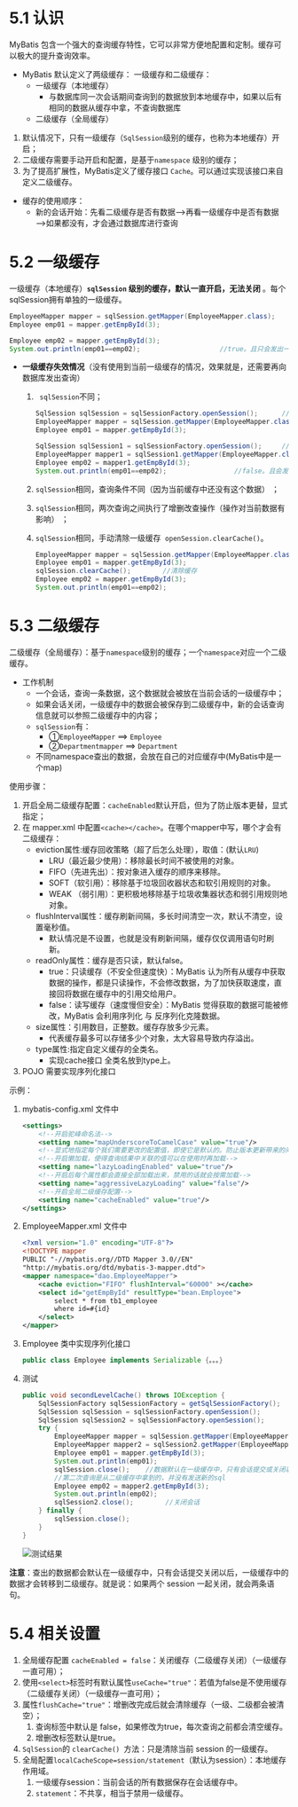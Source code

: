 # 5.1 认识

MyBatis 包含一个强大的查询缓存特性，它可以非常方便地配置和定制。缓存可以极大的提升查询效率。

- MyBatis 默认定义了两级缓存： 一级缓存和二级缓存：
  - 一级缓存（本地缓存） 
    - 与数据库同一次会话期间查询到的数据放到本地缓存中，如果以后有相同的数据从缓存中拿，不查询数据库
  - 二级缓存（全局缓存） 



1. 默认情况下，只有一级缓存（`SqlSession`级别的缓存，也称为本地缓存）开启； 
2. 二级缓存需要手动开启和配置，是基于`namespace` 级别的缓存；
3. 为了提高扩展性，MyBatis定义了缓存接口 `Cache`。可以通过实现该接口来自定义二级缓存。

- 缓存的使用顺序： 
  - 新的会话开始：先看二级缓存是否有数据——>再看一级缓存中是否有数据——>如果都没有，才会通过数据库进行查询 



# 5.2 一级缓存

一级缓存（本地缓存）**`sqlSession` 级别的缓存，默认一直开启，无法关闭** 。每个sqlSession拥有单独的一级缓存。

```java
EmployeeMapper mapper = sqlSession.getMapper(EmployeeMapper.class);
Employee emp01 = mapper.getEmpById(3);

Employee emp02 = mapper.getEmpById(3);
System.out.println(emp01==emp02);                    //true。且只会发出一次sql查询请求
```



- **一级缓存失效情况**（没有使用到当前一级缓存的情况，效果就是，还需要再向数据库发出查询）

  1. ` sqlSession`不同；

     ```java
     SqlSession sqlSession = sqlSessionFactory.openSession();      //第一个 SqlSession
     EmployeeMapper mapper = sqlSession.getMapper(EmployeeMapper.class);
     Employee emp01 = mapper.getEmpById(3);
     
     SqlSession sqlSession1 = sqlSessionFactory.openSession();     //第二个 SqlSession
     EmployeeMapper mapper1 = sqlSession1.getMapper(EmployeeMapper.class);
     Employee emp02 = mapper1.getEmpById(3);
     System.out.println(emp01==emp02);                 //false。且会发出两次sql请求查询
     ```

  2. `sqlSession`相同，查询条件不同（因为当前缓存中还没有这个数据） ；

  3. `sqlSession`相同，两次查询之间执行了增删改查操作（操作对当前数据有影响） ；

  4. `sqlSession`相同，手动清除一级缓存  `openSession.clearCache()`。

     ```java
     EmployeeMapper mapper = sqlSession.getMapper(EmployeeMapper.class);
     Employee emp01 = mapper.getEmpById(3);
     sqlSession.clearCache();        //清除缓存
     Employee emp02 = mapper.getEmpById(3);
     System.out.println(emp01==emp02);
     ```



# 5.3 二级缓存

二级缓存（全局缓存）：基于`namespace`级别的缓存；一个`namespace`对应一个二级缓存。

- 工作机制
  - 一个会话，查询一条数据，这个数据就会被放在当前会话的一级缓存中；
  - 如果会话关闭，一级缓存中的数据会被保存到二级缓存中，新的会话查询信息就可以参照二级缓存中的内容；
  - `sqlSession`有： 
    - ①`EmployeeMapper` ==> `Employee`
    - ②`Departmentmapper` ==> `Department`
  - 不同namespace查出的数据，会放在自己的对应缓存中(MyBatis中是一个map) 



使用步骤：

1. 开启全局二级缓存配置：`cacheEnabled`默认开启，但为了防止版本更替，显式指定；
2. 在 mapper.xml 中配置`<cache></cache>`。在哪个mapper中写，哪个才会有二级缓存：
   - eviction属性:缓存回收策略（超了后怎么处理），取值：(默认`LRU`) 
     - LRU（最近最少使用）：移除最长时间不被使用的对象。
     - FIFO（先进先出）：按对象进入缓存的顺序来移除。
     - SOFT（软引用）：移除基于垃圾回收器状态和软引用规则的对象。
     - WEAK （弱引用）：更积极地移除基于垃圾收集器状态和弱引用规则地对象。
   - flushInterval属性：缓存刷新间隔，多长时间清空一次，默认不清空，设置毫秒值。
     - 默认情况是不设置，也就是没有刷新间隔，缓存仅仅调用语句时刷新。
   - readOnly属性：缓存是否只读，默认false。
     - true：只读缓存（不安全但速度快）：MyBatis 认为所有从缓存中获取数据的操作，都是只读操作，不会修改数据，为了加快获取速度，直接回将数据在缓存中的引用交给用户。 
     - false：读写缓存（速度慢但安全）：MyBatis 觉得获取的数据可能被修改，MyBatis 会利用序列化 与 反序列化克隆数据。
   - size属性：引用数目，正整数。缓存存放多少元素。
     - 代表缓存最多可以存储多少个对象，太大容易导致内存溢出。
   - type属性:指定自定义缓存的全类名。 
     - 实现cache接口 全类名放到type上。 
3. POJO 需要实现序列化接口

示例：

1. mybatis-config.xml 文件中 

   ```xml
   <settings>
       <!--开启驼峰命名法-->
       <setting name="mapUnderscoreToCamelCase" value="true"/>
       <!--显式地指定每个我们需要更改的配置值，即使它是默认的。防止版本更新带来的问题-->
       <!--开启懒加载，使得查询结果中关联的值可以在使用时再加载-->
       <setting name="lazyLoadingEnabled" value="true"/>
       <!--开启后每个属性都会直接全部加载出来，禁用的话就会按需加载-->
       <setting name="aggressiveLazyLoading" value="false"/>
       <!--开启全局二级缓存配置-->
       <setting name="cacheEnabled" value="true"/>
   </settings>
   ```

2. EmployeeMapper.xml 文件中 

   ```xml
   <?xml version="1.0" encoding="UTF-8"?>
   <!DOCTYPE mapper
   PUBLIC "-//mybatis.org//DTD Mapper 3.0//EN"
   "http://mybatis.org/dtd/mybatis-3-mapper.dtd">
   <mapper namespace="dao.EmployeeMapper">
       <cache eviction="FIFO" flushInterval="60000" ></cache>
       <select id="getEmpById" resultType="bean.Employee">
           select * from tb1_employee
           where id=#{id}
       </select>
   </mapper>
   ```

3. Employee 类中实现序列化接口 

   ```java
   public class Employee implements Serializable {。。。}
   ```

4. 测试

   ```java
   public void secondLevelCache() throws IOException {
       SqlSessionFactory sqlSessionFactory = getSqlSessionFactory();
       SqlSession sqlSession = sqlSessionFactory.openSession();
       SqlSession sqlSession2 = sqlSessionFactory.openSession();
       try {
           EmployeeMapper mapper = sqlSession.getMapper(EmployeeMapper.class);
           EmployeeMapper mapper2 = sqlSession2.getMapper(EmployeeMapper.class);
           Employee emp01 = mapper.getEmpById(3);
           System.out.println(emp01);
           sqlSession.close();    //数据默认在一级缓存中，只有会话提交或关闭以后，一级缓存中地数据才会转移到二级缓存中
           //第二次查询是从二级缓存中拿到的，并没有发送新的sql
           Employee emp02 = mapper2.getEmpById(3);
           System.out.println(emp02);
           sqlSession2.close();        //关闭会话
       } finally {
           sqlSession.close();
       }
   }
   ```

   ![测试结果](../../images/MyBatis-cache.png)

**注意**：查出的数据都会默认在一级缓存中，只有会话提交关闭以后，一级缓存中的数据才会转移到二级缓存。就是说：如果两个 session 一起关闭，就会两条语句。



# 5.4 相关设置

1. 全局缓存配置 `cacheEnabled = false`：关闭缓存（二级缓存关闭）（一级缓存一直可用）；
2. 使用`<select>`标签时有默认属性`useCache="true"`：若值为false是不使用缓存（二级缓存关闭）（一级缓存一直可用）；
3. 属性`flushCache="true"`：增删改完成后就会清除缓存（一级、二级都会被清空）；
   1. 查询标签中默认是 false，如果修改为true，每次查询之前都会清空缓存。 
   2. 增删改标签默认是true。
4. `SqlSession`的 `clearCache() `方法：只是清除当前 session 的一级缓存。
5. 全局配置`localCacheScope=session/statement`（默认为session）：本地缓存作用域。
   1. 一级缓存session：当前会话的所有数据保存在会话缓存中。
   2. `statement`：不共享，相当于禁用一级缓存。 